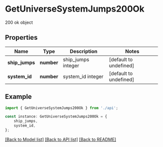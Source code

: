 # GetUniverseSystemJumps200Ok

200 ok object

## Properties

Name | Type | Description | Notes
------------ | ------------- | ------------- | -------------
**ship_jumps** | **number** | ship_jumps integer | [default to undefined]
**system_id** | **number** | system_id integer | [default to undefined]

## Example

```typescript
import { GetUniverseSystemJumps200Ok } from './api';

const instance: GetUniverseSystemJumps200Ok = {
    ship_jumps,
    system_id,
};
```

[[Back to Model list]](../README.md#documentation-for-models) [[Back to API list]](../README.md#documentation-for-api-endpoints) [[Back to README]](../README.md)
